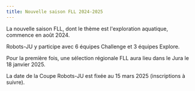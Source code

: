 ```yaml
---
title: Nouvelle saison FLL 2024-2025
---
```


La nouvelle saison FLL, dont le thème est l'exploration aquatique, commence en août 2024.

<!--more-->

Robots-JU y participe avec 6 équipes Challenge et 3 équipes Explore.

Pour la première fois, une sélection régionale FLL aura lieu dans le Jura le 18 janvier 2025.

La date de la Coupe Robots-JU est fixée au 15 mars 2025 (inscriptions à suivre).
